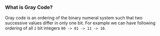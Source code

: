 ### What is Gray Code?
Gray code is an ordering of the binary numeral system such that two successive values differ in only one bit. For example we can have following ordering of all `2` bit integers `00 -> 01 -> 11 -> 10`. 
